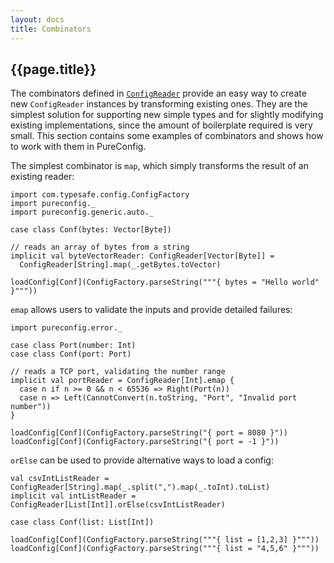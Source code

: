 ```yaml
---
layout: docs
title: Combinators
---
```


## {{page.title}}

The combinators defined in
[`ConfigReader`](https://www.javadoc.io/page/com.github.pureconfig/pureconfig-core_2.12/latest/pureconfig/ConfigReader.html)
provide an easy way to create new `ConfigReader` instances by transforming existing ones. They are the simplest solution
for supporting new simple types and for slightly modifying existing implementations, since the amount of boilerplate
required is very small. This section contains some examples of combinators and shows how to work with them in
PureConfig.

The simplest combinator is `map`, which simply transforms the result of an existing reader:

```tut:silent
import com.typesafe.config.ConfigFactory
import pureconfig._
import pureconfig.generic.auto._

case class Conf(bytes: Vector[Byte])

// reads an array of bytes from a string
implicit val byteVectorReader: ConfigReader[Vector[Byte]] =
  ConfigReader[String].map(_.getBytes.toVector)
```

```tut:book
loadConfig[Conf](ConfigFactory.parseString("""{ bytes = "Hello world" }"""))
```

`emap` allows users to validate the inputs and provide detailed failures:

```tut:silent
import pureconfig.error._

case class Port(number: Int)
case class Conf(port: Port)

// reads a TCP port, validating the number range
implicit val portReader = ConfigReader[Int].emap {
  case n if n >= 0 && n < 65536 => Right(Port(n))
  case n => Left(CannotConvert(n.toString, "Port", "Invalid port number"))
}
```

```tut:book
loadConfig[Conf](ConfigFactory.parseString("{ port = 8080 }"))
loadConfig[Conf](ConfigFactory.parseString("{ port = -1 }"))
```

`orElse` can be used to provide alternative ways to load a config:

```tut:silent
val csvIntListReader = ConfigReader[String].map(_.split(",").map(_.toInt).toList)
implicit val intListReader = ConfigReader[List[Int]].orElse(csvIntListReader)

case class Conf(list: List[Int])
```

```tut:book
loadConfig[Conf](ConfigFactory.parseString("""{ list = [1,2,3] }"""))
loadConfig[Conf](ConfigFactory.parseString("""{ list = "4,5,6" }"""))
```

